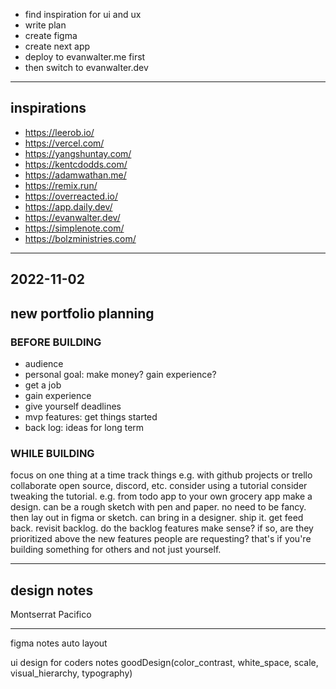 * find inspiration for ui and ux
* write plan
* create figma
* create next app
* deploy to evanwalter.me first
* then switch to evanwalter.dev

---
## inspirations

* https://leerob.io/
* https://vercel.com/
* https://yangshuntay.com/
* https://kentcdodds.com/
* https://adamwathan.me/
* https://remix.run/
* https://overreacted.io/
* https://app.daily.dev/
* https://evanwalter.dev/
* https://simplenote.com/
* https://bolzministries.com/

---
## 2022-11-02
## new portfolio planning

### BEFORE BUILDING
* audience
* personal goal: make money? gain experience?
* get a job
* gain experience
* give yourself deadlines
* mvp features: get things started
* back log: ideas for long term

### WHILE BUILDING
focus on one thing at a time
track things e.g. with github projects or trello
collaborate open source, discord, etc.
consider using a tutorial
consider tweaking the tutorial. e.g. from todo app to your own grocery app
make a design. can be a rough sketch with pen and paper. no need to be fancy. then lay out in figma or sketch.
can bring in a designer.
ship it. get feed back. revisit backlog. do the backlog features make sense? if so, are they prioritized above the new features people are requesting? that's if you're building something for others and not just yourself.

---
## design notes
Montserrat
Pacifico

--- 
figma notes
auto layout

ui design for coders notes
goodDesign(color_contrast, white_space, scale, visual_hierarchy, typography)
